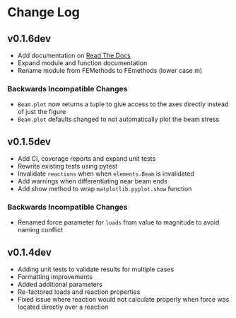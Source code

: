 # Change Log

## v0.1.6dev
 - Add documentation on [Read The Docs](https://femethods.readthedocs.io/en/latest/index.html)
 - Expand module and function documentation
 - Rename module from FEMethods to FEmethods (lower case m)

### Backwards Incompatible Changes
 - `Beam.plot` now returns a tuple to give access to the axes directly instead of just the figure
 - `Beam.plot` defaults changed to not automatically plot the beam stress

## v0.1.5dev
 - Add CI, coverage reports and expand unit tests
 - Rewrite existing tests using pytest
 - Invalidate `reactions` when when `elements.Beam` is invalidated
 - Add warnings when differentiating near beam ends
 - Add show method to wrap `matplotlib.pyplot.show` function

### Backwards Incompatible Changes
 - Renamed force parameter for `loads` from value to magnitude to avoid naming conflict

## v0.1.4dev
 - Adding unit tests to validate results for multiple cases
 - Formatting improvements
 - Added additional parameters
 - Re-factored loads and reaction properties
 - Fixed issue where reaction would not calculate properly when force was
   located directly over a reaction
